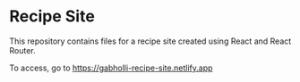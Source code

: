 # Recipe Site

This repository contains files for a recipe site created using React and React Router.

To access, go to https://gabholli-recipe-site.netlify.app
